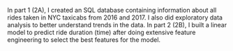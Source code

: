 In part 1 (2A), I created an SQL database containing information about all rides taken in NYC taxicabs from 2016 and 2017. I also did
exploratory data analysis to better understand trends in the data.
In part 2 (2B), I built a linear model to predict ride duration (time) after doing extensive feature engineering to select the best
features for the model.
